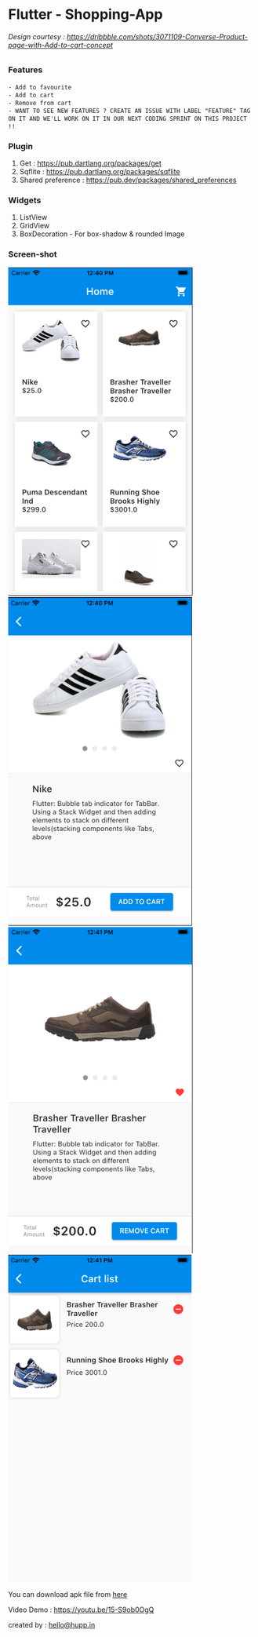 # Flutter - Shopping-App
###### Design courtesy : https://dribbble.com/shots/3071109-Converse-Product-page-with-Add-to-cart-concept


### Features
    - Add to favourite
    - Add to cart
    - Remove from cart
    - WANT TO SEE NEW FEATURES ? CREATE AN ISSUE WITH LABEL "FEATURE" TAG ON IT AND WE'LL WORK ON IT IN OUR NEXT CODING SPRINT ON THIS PROJECT !!
### Plugin
1. Get               : https://pub.dartlang.org/packages/get
3. Sqflite           : https://pub.dartlang.org/packages/sqflite
5. Shared preference : https://pub.dev/packages/shared_preferences

### Widgets
1. ListView
2. GridView
3. BoxDecoration - For box-shadow & rounded Image


### Screen-shot

![Alt text](./images/HomeScreen.png?raw=true "Home Screen")
![Alt text](./images/ProductDetails1.png?raw=true "Product Details")
![Alt text](./images/ProductDetails2.png?raw=true "Product Details")
![Alt text](./images/CartList.png?raw=true "Product Details")


You can download apk file from [here](./app-release.apk)

Video Demo : https://youtu.be/15-S9ob0OgQ

created by : hello@hupp.in
